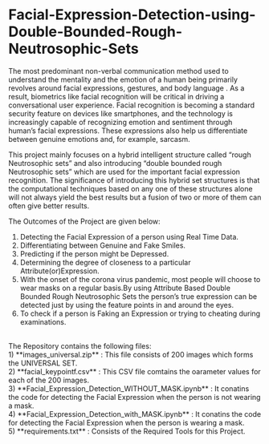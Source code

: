 # Facial-Expression-Detection-using-Double-Bounded-Rough-Neutrosophic-Sets
The most predominant non-verbal communication method used to understand the mentality and the emotion of a human being primarily revolves around facial expressions, gestures, and body language . As a result, biometrics like facial recognition will be critical in driving a conversational user experience. Facial recognition is becoming a standard security feature on devices like smartphones, and the technology is increasingly capable of recognizing emotion and sentiment through human’s facial expressions. These expressions also help us differentiate between genuine emotions and, for example, sarcasm. <br/>

This project mainly focuses on a hybrid intelligent structure called “rough Neutrosophic sets” and also introducing “double bounded rough Neutrosophic sets” which are used for the important facial expression recognition. The significance of introducing this hybrid set structures is that the computational techniques based on any one of these structures alone will not always yield the best results but a fusion of two or more of them can often give better results.<br/>

The Outcomes of the Project are given below:<br/>
1) Detecting the Facial Expression of a person using Real Time Data.<br/>
2) Differentiating between Genuine and Fake Smiles.<br/>
3) Predicting if the person might be Depressed.<br/>
4) Determining the degree of closeness to a particular Attribute(or)Expression.<br/>
5) With the onset of the corona virus pandemic, most people will choose to wear masks on a regular basis.By using Attribute Based Double Bounded Rough Neutrosophic Sets the person’s true expression can be detected just by using the feature points in and around the eyes.<br/>
6) To check if a person is Faking an Expression or trying to cheating during examinations.<br/>
<br/>
The Repository contains the following files:<br/>
1) **images_universal.zip** : This file consists of 200 images which forms the UNIVERSAL SET.<br/>
2) **facial_keypointf.csv** : This CSV file comtains the oarameter values for each of the 200 images.<br/>
3) **Facial_Expression_Detection_WITHOUT_MASK.ipynb** : It conatins the code for detecting the Facial Expression when the person is not wearing a mask.<br/>
4) **Facial_Expression_Detection_with_MASK.ipynb** : It conatins the code for detecting the Facial Expression when the person is wearing a mask.<br/>
5) **requirements.txt** : Consists of the Required Tools for this Project.<br/>
